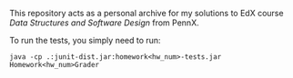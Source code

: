 This repository acts as a personal archive for my solutions to EdX course *Data Structures and Software Design* from PennX.

To run the tests, you simply need to run:

```
java -cp .:junit-dist.jar:homework<hw_num>-tests.jar Homework<hw_num>Grader
```
